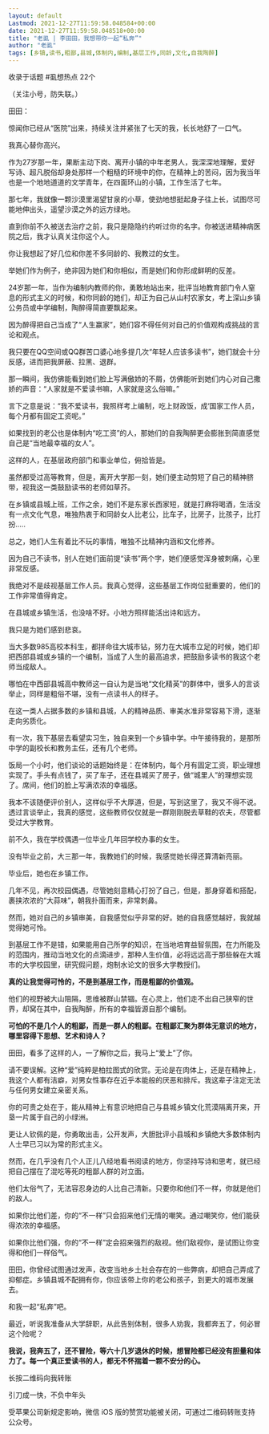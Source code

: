 ```yaml
---
layout: default
Lastmod: 2021-12-27T11:59:58.048584+00:00
date: 2021-12-27T11:59:58.048518+00:00
title: "老虱 | 李田田，我想带你一起“私奔”"
author: "老虱"
tags: [乡镇,读书,粗鄙,县城,体制内,编制,基层工作,同龄,文化,自我陶醉]
---
```


收录于话题 #虱想热点 22个

（关注小号，防失联。）  

田田：  

惊闻你已经从“医院”出来，持续关注并紧张了七天的我，长长地舒了一口气。

我真心替你高兴。  

作为27岁那一年，果断主动下岗、离开小镇的中年老男人，我深深地理解，爱好写诗、超凡脱俗却身处那样一个粗糙的环境中的你，在精神上的苦闷，因为我当年也是一个地地道道的文学青年，在四面环山的小镇，工作生活了七年。

那七年，我就像一颗沙漠里渴望甘泉的小草，使劲地想挺起身子往上长，试图尽可能地伸出头，遥望沙漠之外的远方绿地。

直到你前不久被送去治疗之前，我只是隐隐约约听过你的名字。你被送进精神病医院之后，我才认真关注你这个人。

你让我想起了好几位和你差不多同龄的、我教过的女生。

举她们作为例子，绝非因为她们和你相似，而是她们和你形成鲜明的反差。

24岁那一年，当作为编制内教师的你，勇敢地站出来，批评当地教育部门令人窒息的形式主义的时候，和你同龄的她们，却正为自己从山村农家女，考上深山乡镇公务员或中学编制，陶醉得简直要飘起来。

因为醉得把自己当成了“人生赢家”，她们容不得任何对自己的价值观构成挑战的言论和观点。

我只要在QQ空间或QQ群苦口婆心地多提几次“年轻人应该多读书”，她们就会十分反感，进而把我屏蔽、拉黑、退群。

那一瞬间，我仿佛能看到她们脸上写满傲娇的不屑，仿佛能听到她们内心对自己撒娇的声音：“人家就是不爱读书嘛，人家就是这么俗嘛。”

言下之意是说：“我不爱读书，我照样考上编制，吃上财政饭，成‘国家工作人员，每个月都有固定工资呢。”

如果找到的老公也是体制内“吃工资”的人，那她们的自我陶醉更会膨胀到简直感觉自己是“当地最幸福的女人”。

这样的人，在基层政府部门和事业单位，俯拾皆是。

虽然都受过高等教育，但是，离开大学那一刻，她们便主动剪短了自己的精神脐带，视我这一类鼓励读书的老师如草芥。

在乡镇或县城上班，工作之余，她们不是东家长西家短，就是打麻将喝酒，生活没有一点文化气息，唯独热衷于和同龄女人比老公，比车子，比房子，比孩子，比打扮.....

总之，她们人生有着比不玩的事情，唯独不比精神内涵和文化修养。

因为自己不读书，别人在她们面前提“读书”两个字，她们便感觉浑身被刺痛，心里非常反感。

我绝对不是歧视基层工作人员。我真心觉得，这些基层工作岗位挺重要的，他们的工作非常值得肯定。

在县城或乡镇生活，也没啥不好。小地方照样能活出诗和远方。

我只是为她们感到悲哀。

当大多数985高校本科生，都拼命往大城市钻，努力在大城市立足的时候，她们却把西部县城或乡镇的一个编制，当成了人生的最高追求，把鼓励多读书的我这个老师当成敌人。

哪怕在中西部县城高中教师这一自认为是当地“文化精英”的群体中，很多人的言谈举止，同样是粗俗不堪，没有一点读书人的样子。

在这一类人占据多数的乡镇和县城，人的精神品质、审美水准非常容易下滑，逐渐走向劣质化。

有一次，我下基层去看望实习生，独自来到一个乡镇中学。中午接待我的，是那所中学的副校长和教务主任，还有几个老师。

饭局一个小时，他们谈论的话题始终是：在体制内，每个月有固定工资，职业理想实现了。手头有点钱了，买了车子，还在县城买了房子，做“城里人”的理想实现了。席间，他们的脸上写满浓浓的幸福感。  

我本不该随便评价别人，这样似乎不大厚道，但是，写到这里了，我又不得不说。透过言谈举止，我真的感觉，这些教师仅仅就是一群刚刚脱去草鞋的农夫，尽管都受过大学教育。

前不久，我在学校偶遇一位毕业几年回学校办事的女生。

没有毕业之前，大三那一年，我教她们的时候，我感觉她长得还算清新亮丽。

毕业后，她也在乡镇工作。

几年不见，再次校园偶遇，尽管她刻意精心打扮了自己，但是，那身穿着和搭配，裹挟浓浓的“大蒜味”，朝我扑面而来，非常刺鼻。

然而，她对自己的乡镇审美，自我感觉似乎非常的好。她的自我感觉越好，我就越觉得她可怜。

到基层工作不是错，如果能用自己所学的知识，在当地培育益智氛围，在力所能及的范围内，推动当地文化的点滴进步，那种人生价值，必将远远高于那些躲在大城市的大学校园里，研究假问题，炮制水论文的很多大学教授们。

**真的让我觉得可怜的，不是到基层工作，而是粗鄙的价值观。**

他们的视野被大山阻隔，思维被群山禁锢。在心灵上，他们走不出自己狭窄的世界，却窝在其中，自我陶醉，所有的幸福皆源自那个编制。

**可怕的不是几个人的粗鄙，而是一群人的粗鄙。在粗鄙汇聚为群体无意识的地方，哪里容得下思想、艺术和诗人？**

田田，看多了这样的人，一了解你之后，我马上“爱上”了你。

请不要误解。这种“爱”纯粹是柏拉图式的欣赏。无论是在肉体上，还是在精神上，我这个人都有洁癖，对男女性事存在近乎本能般的厌恶和排斥。我这辈子注定无法与任何男女建立亲密关系。

你的可贵之处在于，能从精神上有意识地把自己与县城乡镇文化荒漠隔离开来，开垦一片属于自己的小绿洲。

更让人钦佩的是，你勇敢出击，公开发声，大胆批评小县城和乡镇绝大多数体制内人士早已习以为常的形式主义。

然而，在几乎没有几个人正儿八经地看书阅读的地方，你坚持写诗和思考，就已经把自己摆在了混吃等死的粗鄙人群的对立面。

他们太俗气了，无法容忍身边的人比自己清新。只要你和他们不一样，你就是他们的敌人。

如果你比他们差，你的“不一样”只会招来他们无情的嘲笑。通过嘲笑你，他们能获得浓浓的幸福感。

如果你比他们强，你的“不一样”定会招来强烈的敌视。他们敌视你，是试图让你变得和他们一样俗气。

田田，你曾经试图通过发声，改变当地乡土社会存在的一些弊病，却把自己弄成了抑郁症。乡镇县城不配拥有你，你应该带上你的老公和孩子，到更大的城市发展去。

和我一起“私奔”吧。

最近，听说我准备从大学辞职，从此告别体制，很多人劝我，我都奔五了，何必冒这个险呢？

**我说，我奔五了，还不冒险，等六十几岁退休的时候，想冒险都已经没有胆量和体力了。**每一个真正爱读书的人，都无不怀揣着一颗不安分的心。****

长按二维码向我转账

引刀成一快，不负中年头

受苹果公司新规定影响，微信 iOS 版的赞赏功能被关闭，可通过二维码转账支持公众号。

